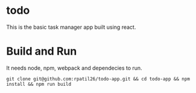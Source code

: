 # todo

This is the basic task manager app built using react.

# Build and Run

It needs node, npm, webpack and dependecies to run. 

`git clone git@github.com:rpatil26/todo-app.git && cd todo-app && npm install && npm run build`

